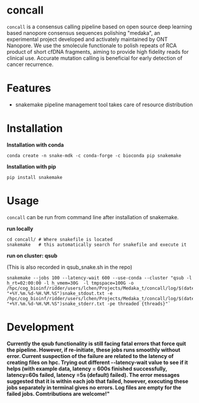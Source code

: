 # concall

`concall` is a consensus calling pipeline based on open source deep learning based nanopore consensus sequences polishing "medaka", an experimental project developed and activately maintained by ONT Nanopore. We use the smolecule functionale to polish repeats of RCA product of short cfDNA fragments, aiming to provide high fidelity reads for clinical use. Accurate mutation calling is beneficial for early detection of cancer recurrence.

# Features
- snakemake pipeline management tool takes care of resource distribution 

# Installation

**Installation with conda**

	conda create -n snake-mdk -c conda-forge -c bioconda pip snakemake 
**Installation with pip**

	pip install snakemake

# Usage
`concall` can be run from command line after installation of snakemake.

**run locally**

	cd concall/ # Where snakefile is located 
	snakemake   # this automatically search for snakefile and execute it

**run on cluster: qsub**

(This is also recorded in qsub_snake.sh in the repo)

	snakemake --jobs 100 --latency-wait 600 --use-conda --cluster "qsub -l h_rt=02:00:00 -l h_vmem=30G  -l tmpspace=100G -o /hpc/cog_bioinf/ridder/users/lchen/Projects/Medaka_t/concall/log/$(date "+%Y.%m.%d-%H.%M.%S")snake_stdout.txt -e /hpc/cog_bioinf/ridder/users/lchen/Projects/Medaka_t/concall/log/$(date "+%Y.%m.%d-%H.%M.%S")snake_stderr.txt -pe threaded {threads}"`

# Development
**Currently the qsub functionality is still facing fatal errors that force quit the pipeline. However, if re-initiate, these jobs runs smoothly without error. Current suspection of the failure are related to the latency of creating files on hpc. Trying out different --latency-wait value to see if it helps (with example data, latency = 600s finished successfully, latency=60s failed, latency =5s (default) failed). The error messages suggested that it is within each job that failed, however, executing these jobs separately in terminal gives no errors. Log files are empty for the failed jobs. Comtributions are welcome!"**


 
